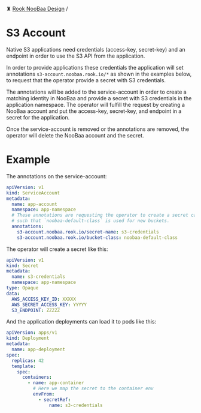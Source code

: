 ♜ [Rook NooBaa Design](README.md) /
# S3 Account

Native S3 applications need credentials (access-key, secret-key) and an endpoint in order to use the S3 API from the application.

In order to provide applications these credentials the application will set annotations `s3-account.noobaa.rook.io/*` as shown in the examples below, to request that the operator provide a secret with S3 credentials.

The annotations will be added to the service-account in order to create a matching identity in NooBaa and provide a secret with S3 credentials in the application namespace. The operator will fulfill the request by creating a NooBaa account and put the access-key, secret-key, and endpoint in a secret for the application.

Once the service-account is removed or the annotations are removed, the operator will delete the NooBaa account and the secret.

# Example

The annotations on the service-account:

```yaml
apiVersion: v1
kind: ServiceAccount
metadata:
  name: app-account
  namespace: app-namespace
  # These annotations are requesting the operator to create a secret called `s3-credentials`
  # such that `noobaa-default-class` is used for new buckets.
  annotations:    
    s3-account.noobaa.rook.io/secret-name: s3-credentials
    s3-account.noobaa.rook.io/bucket-class: noobaa-default-class
```

The operator will create a secret like this:

```yaml
apiVersion: v1
kind: Secret
metadata:
  name: s3-credentials
  namespace: app-namespace
type: Opaque
data:
  AWS_ACCESS_KEY_ID: XXXXX
  AWS_SECRET_ACCESS_KEY: YYYYY
  S3_ENDPOINT: ZZZZZ
```

And the application deployments can load it to pods like this:

```yaml
apiVersion: apps/v1
kind: Deployment
metadata:
  name: app-deployment
spec:
  replicas: 42
  template:
    spec:
      containers:
        - name: app-container
          # Here we map the secret to the container env
          envFrom:
            - secretRef:
                name: s3-credentials
```
